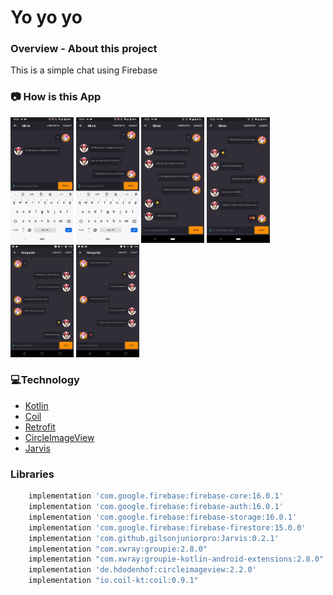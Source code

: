 # Yo yo yo

### **Overview - About this project**
This is a simple chat using Firebase


### 📷 How is this App
<img src="ezgif-5-c1f91864d1a3.gif" width="20%"></img>
<img src="ezgif-5-98ef4cb45f5d.gif" width="20%"></img>
<img src="Screenshot_20200429-193539.png" width="20%"></img>
<img src="Screenshot_20200429-193543.png" width="20%"></img>
<img src="Screenshot_20200429-193555.png" width="20%"></img>
<img src="Screenshot_20200429-193559.png" width="20%"></img>


### 💻Technology
- [Kotlin](https://kotlinlang.org/)
- [Coil](https://coil-kt.github.io/coil/)
- [Retrofit](https://square.github.io/retrofit/)
- [CircleImageView](https://github.com/hdodenhof/CircleImageView)
- [Jarvis](https://github.com/gilsonjuniorpro/Jarvis)


### Libraries
```bash
    implementation 'com.google.firebase:firebase-core:16.0.1'
    implementation 'com.google.firebase:firebase-auth:16.0.1'
    implementation 'com.google.firebase:firebase-storage:16.0.1'
    implementation 'com.google.firebase:firebase-firestore:15.0.0'
    implementation 'com.github.gilsonjuniorpro:Jarvis:0.2.1'
    implementation "com.xwray:groupie:2.8.0"
    implementation "com.xwray:groupie-kotlin-android-extensions:2.8.0"
    implementation 'de.hdodenhof:circleimageview:2.2.0'
    implementation "io.coil-kt:coil:0.9.1"
 ```
